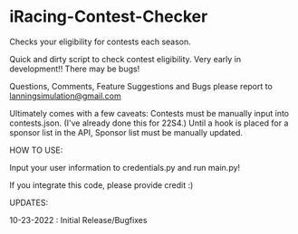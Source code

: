 # iRacing-Contest-Checker
Checks your eligibility for contests each season.

Quick and dirty script to check contest eligibility. Very early in development!! There may be bugs!

Questions, Comments, Feature Suggestions and Bugs please report to lanningsimulation@gmail.com

Ultimately comes with a few caveats:
Contests must be manually input into contests.json. (I've already done this for 22S4.)
Until a hook is placed for a sponsor list in the API, Sponsor list must be manually updated.



HOW TO USE:

Input your user information to credentials.py and run main.py!

If you integrate this code, please provide credit :)

UPDATES:

10-23-2022 : Initial Release/Bugfixes
